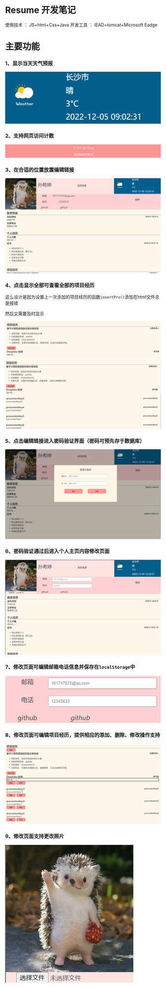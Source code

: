 # Resume 开发笔记
使用技术 ： JS+html+Css+Java
开发工具 ： IEAD+tomcat+Microsoft Eadge
# 主要功能

### 1、显示当天天气预报
![image](https://github.com/Cocobronie/ResumeWeb/blob/main/ReadmeImage/%E5%B1%8F%E5%B9%95%E6%88%AA%E5%9B%BE%202022-12-05%20123712.png)

### 2、支持网页访问计数
![image](https://github.com/Cocobronie/ResumeWeb/blob/main/ReadmeImage/%E5%B1%8F%E5%B9%95%E6%88%AA%E5%9B%BE%202022-12-05%20123736.png)

### 3、在合适的位置放置编辑链接
![image](https://github.com/Cocobronie/ResumeWeb/blob/main/ReadmeImage/%E5%B1%8F%E5%B9%95%E6%88%AA%E5%9B%BE%202022-12-05%20123913.png)

### 4、点击显示全部可查看全部的项目经历

这么设计是因为设置上一次添加的项目经历的函数`insertPro()`添加在html文件总是报错

然后又需要及时显示

![image](https://github.com/Cocobronie/ResumeWeb/blob/main/ReadmeImage/%E5%B1%8F%E5%B9%95%E6%88%AA%E5%9B%BE%202022-12-05%20124002.png)
![image](https://github.com/Cocobronie/ResumeWeb/blob/main/ReadmeImage/%E5%B1%8F%E5%B9%95%E6%88%AA%E5%9B%BE%202022-12-05%20124018.png)

### 5、点击编辑链接进入密码验证界面（密码可预先存于数据库）
![image](https://github.com/Cocobronie/ResumeWeb/blob/main/ReadmeImage/%E5%B1%8F%E5%B9%95%E6%88%AA%E5%9B%BE%202022-12-05%20124105.png)

### 6、密码验证通过后进入个人主页内容修改页面
![image](https://github.com/Cocobronie/ResumeWeb/blob/main/ReadmeImage/%E5%B1%8F%E5%B9%95%E6%88%AA%E5%9B%BE%202022-12-05%20124130.png)

### 7、**修改页面可编辑邮箱电话信息并保存在**`localStorage`中
![image](https://github.com/Cocobronie/ResumeWeb/blob/main/ReadmeImage/%E5%B1%8F%E5%B9%95%E6%88%AA%E5%9B%BE%202022-12-05%20124158.png)

### 8、**修改页面可编辑**项目经历，提供相应的添加、删除、修改操作支持
![image](https://github.com/Cocobronie/ResumeWeb/blob/main/ReadmeImage/%E5%B1%8F%E5%B9%95%E6%88%AA%E5%9B%BE%202022-12-05%20124238.png)

### 9、**修改页面**支持更改照片
![image](https://github.com/Cocobronie/ResumeWeb/blob/main/ReadmeImage/%E5%B1%8F%E5%B9%95%E6%88%AA%E5%9B%BE%202022-12-05%20124211.png)
